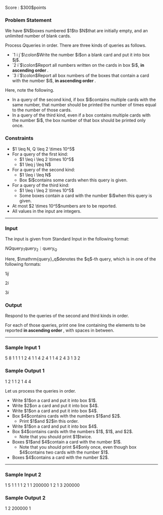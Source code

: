 
<div>

<span>

<span>

<p>
Score : $300$points
</p>

<div>

<section>

### **Problem Statement**

<p>
We have $N$boxes numbered $1$to $N$that are initially empty, and an unlimited number of blank cards.

Process $Q$queries in order. There are three kinds of queries as follows.
</p>

<ul>

<li>
`1 i j`$\colon$Write the number $i$on a blank card and put it into box $j$.
</li>

<li>
`2 i`$\colon$Report all numbers written on the cards in box $i$, 
<strong>
in ascending order
</strong>
.
</li>

<li>
`3 i`$\colon$Report all box numbers of the boxes that contain a card with the number $i$, 
<strong>
in ascending order
</strong>
.
</li>

</ul>

<p>
Here, note the following.
</p>

<ul>

<li>
In a query of the second kind, if box $i$contains multiple cards with the same number, that number should be printed the number of times equal to the number of those cards.
</li>

<li>
In a query of the third kind, even if a box contains multiple cards with the number $i$, the box number of that box should be printed only once.
</li>

</ul>

</section>

</div>

<div>

<section>

### **Constraints**

<ul>

<li>
$1 \leq N, Q \leq 2 \times 10^5$
</li>

<li>
For a query of the first kind:
<ul>

<li>
$1 \leq i \leq 2 \times 10^5$
</li>

<li>
$1 \leq j \leq N$
</li>

</ul>

</li>

<li>
For a query of the second kind:
<ul>

<li>
$1 \leq i \leq N$
</li>

<li>
Box $i$contains some cards when this query is given.
</li>

</ul>

</li>

<li>
For a query of the third kind:
<ul>

<li>
$1 \leq i \leq 2 \times 10^5$
</li>

<li>
Some boxes contain a card with the number $i$when this query is given.
</li>

</ul>

</li>

<li>
At most $2 \times 10^5$numbers are to be reported.
</li>

<li>
All values in the input are integers.
</li>

</ul>

</section>

</div>

---

<div>

<div>

<section>

### **Input**

<p>
The input is given from Standard Input in the following format:
</p>

<div>

$N$$Q$$\mathrm{query}_1$$\mathrm{query}_2$$\vdots$$\mathrm{query}_Q$
</div>

<p>
Here, $\mathrm{query}_q$denotes the $q$-th query, which is in one of the following formats:
</p>

<div>

$1$$i$$j$
</div>

<div>

$2$$i$
</div>

<div>

$3$$i$
</div>

</section>

</div>

<div>

<section>

### **Output**

<p>
Respond to the queries of the second and third kinds in order.

For each of those queries, print one line containing the elements to be reported 
<strong>
in ascending order
</strong>
, with spaces in between.
</p>

</section>

</div>

</div>

---

<div>

<section>

### **Sample Input 1**

<div>

5
8
1 1 1
1 2 4
1 1 4
2 4
1 1 4
2 4
3 1
3 2

</div>

</section>

</div>

<div>

<section>

### **Sample Output 1**

<div>

1 2
1 1 2
1 4
4

</div>

<p>
Let us process the queries in order.
</p>

<ul>

<li>
Write $1$on a card and put it into box $1$.
</li>

<li>
Write $2$on a card and put it into box $4$.
</li>

<li>
Write $1$on a card and put it into box $4$.
</li>

<li>
Box $4$contains cards with the numbers $1$and $2$.
<ul>

<li>
Print $1$and $2$in this order.
</li>

</ul>

</li>

<li>
Write $1$on a card and put it into box $4$.
</li>

<li>
Box $4$contains cards with the numbers $1$, $1$, and $2$.
<ul>

<li>
Note that you should print $1$twice.
</li>

</ul>

</li>

<li>
Boxes $1$and $4$contain a card with the number $1$.
<ul>

<li>
Note that you should print $4$only once, even though box $4$contains two cards with the number $1$.
</li>

</ul>

</li>

<li>
Boxes $4$contains a card with the number $2$.
</li>

</ul>

</section>

</div>

---

<div>

<section>

### **Sample Input 2**

<div>

1
5
1 1 1
1 2 1
1 200000 1
2 1
3 200000

</div>

</section>

</div>

<div>

<section>

### **Sample Output 2**

<div>

1 2 200000
1

</div>

</section>

</div>

</span>

</span>

</div>
